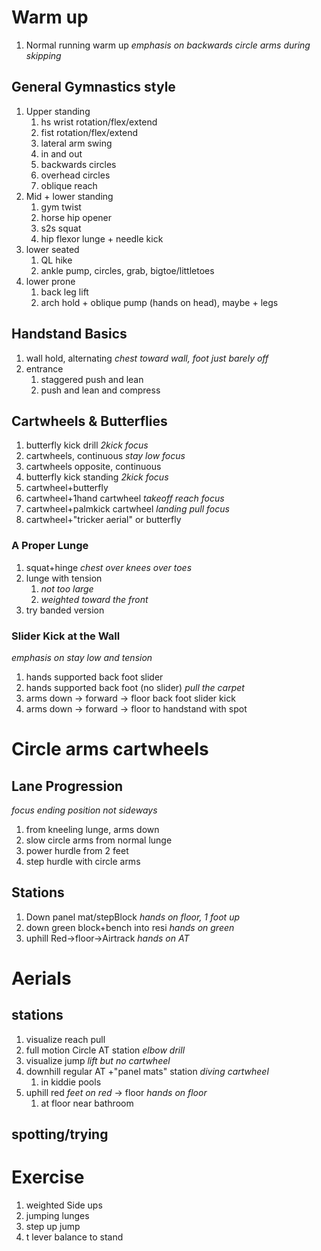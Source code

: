 
# Warm up
1. Normal running warm up *emphasis on backwards circle arms during skipping*
## General Gymnastics style
1. Upper standing
    1. hs wrist rotation/flex/extend
    2. fist rotation/flex/extend
    3. lateral arm swing
    4. in and out
	5. backwards circles
	 6. overhead circles
	 7. oblique reach
2. Mid + lower standing
    1. gym twist
    2. horse hip opener
    3. s2s squat
    4. hip flexor lunge + needle kick
3. lower seated
    1. QL hike
    2. ankle pump, circles, grab, bigtoe/littletoes
4. lower prone
	1. back leg lift 
	 2. arch hold + oblique pump (hands on head), maybe + legs
## Handstand Basics
1. wall hold, alternating *chest toward wall, foot just barely off*
2. entrance 
	1. staggered push and lean
	2. push and lean and compress
## Cartwheels & Butterflies
1. butterfly kick drill *2kick focus*
2. cartwheels, continuous *stay low focus*
3. cartwheels opposite, continuous
4. butterfly kick standing *2kick focus*
5. cartwheel+butterfly
6. cartwheel+1hand cartwheel *takeoff reach focus*
7. cartwheel+palmkick cartwheel *landing pull focus*
8. cartwheel+"tricker aerial" or butterfly
### A Proper Lunge
1. squat+hinge *chest over knees over toes*
2. lunge with tension 
	1. *not too large*
	2. *weighted toward the front*
3.  try banded version
### Slider Kick at the Wall
*emphasis on stay low and tension*
1. hands supported back foot slider
2. hands supported back foot (no slider) *pull the carpet*
3. arms down -> forward -> floor back foot slider kick
4. arms down -> forward -> floor to handstand with spot
# Circle arms cartwheels
## Lane Progression
*focus ending position not sideways*
1. from kneeling lunge, arms down
2. slow circle arms from normal lunge
3. power hurdle from 2 feet
4. step hurdle with circle arms

## Stations
1. Down panel mat/stepBlock *hands on floor, 1 foot up*
2. down green block+bench into resi *hands on green*
3. uphill Red->floor->Airtrack *hands on AT*

# Aerials
## stations
1. visualize reach pull
2. full motion Circle AT station *elbow drill*
3. visualize jump *lift but no cartwheel*
4. downhill regular AT +"panel mats" station *diving cartwheel*
	1. in kiddie pools
5. uphill red *feet on red* -> floor *hands on floor*
	1. at floor near bathroom
## spotting/trying

# Exercise
1. weighted Side ups
2. jumping lunges
3. step up jump
4. t lever balance to stand



